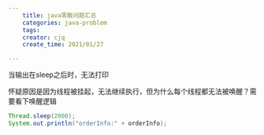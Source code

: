 ```yaml
---
    title: java零散问题汇总
    categories: java-problem
    tags:
    creator: cjq
    create_time: 2021/01/27

---
```




当输出在sleep之后时，无法打印

怀疑原因是因为线程被挂起，无法继续执行，但为什么每个线程都无法被唤醒？需要看下唤醒逻辑

```java
Thread.sleep(2000);
System.out.println("orderInfo:" + orderInfo);
```